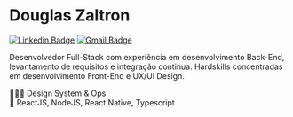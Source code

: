 # Douglas Zaltron

[![Linkedin Badge](https://img.shields.io/badge/-Douglas%20Zaltron-0086ff?style=flat-square&logo=Linkedin&logoColor=white&link=https://www.linkedin.com/in/douglaszaltron/)](https://www.linkedin.com/in/douglaszaltron/) 
[![Gmail Badge](https://img.shields.io/badge/-douglaszaltron@gmail.com-0086ff?style=flat-square&logo=Gmail&logoColor=white&link=mailto:douglaszaltron@gmail.com)](mailto:douglaszaltron@gmail.com)

Desenvolvedor Full-Stack com experiência em desenvolvimento Back-End, levantamento de requisitos e integração continua. Hardskills concentradas em desenvolvimento Front-End e UX/UI Design. 

👨🏻‍💻 Design System & Ops  
💙 ReactJS, NodeJS, React Native, Typescript
